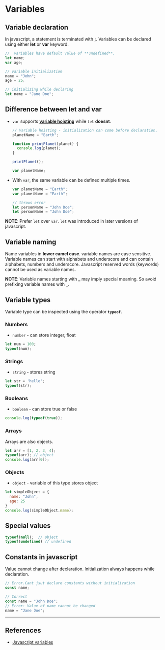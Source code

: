 # Variables

## Variable declaration

In javascript, a statement is terminated with **;**. Variables can be declared using either **let** or **var** keyword.

```Javascript
//  variables have default value of **undefined**.
let name;
var age;

// variable initialization
name = "John";
age = 25;

// initializing while declaring
let name = "Jane Doe";
```

## Difference between let and var

* `var` supports [**variable hoisting**](https://developer.mozilla.org/en-US/docs/Web/JavaScript/Reference/Statements/var#var_hoisting) while `let` **doesnt**.

  ```Javascript
  // Variable hoisting - initialization can come before declaration. This can make code hard to understand
  planetName = "Earth";

  function printPlanet(planet) {
    console.log(planet);
  }

  printPlanet();

  var planetName;
  ```

* With `var`, the same variable can be defined multiple times.

  ```Javascript
  var planetName = "Earth";
  var planetName = "Earth";

  // throws error
  let personName = "John Doe";
  let personName = "John Doe";
  ```

**NOTE**: Prefer `let` over `var`. `let` was introduced in later versions of javascript.

## Variable naming

Name variables in **lower camel case**. variable names are case sensitive. Variable names can start with alphabets and underscore and can contain alphabets, numbers and underscore. Javascript reserved words (keywords) cannot be used as variable names.

**NOTE**: Variable names starting with **\_** may imply special meaning. So avoid prefixing variable names with **\_**.

## Variable types

Variable type can be inspected using the operator **`typeof`**.

### Numbers

* `number` - can store integer, float

```Javascript
let num = 100;
typeof(num);
```

### Strings

* `string` - stores string

```Javascript
let str = 'hello';
typeof(str);
```

### Booleans

* `boolean` - can store true or false

```Javascript
console.log(typeof(true));
```

### Arrays

Arrays are also objects.

```Javascript
let arr = [1, 2, 3, 4];
typeof(arr); // object
console.log(arr[0]);
```

### Objects

* `object` - variable of this type stores object

```Javascript
let simpleObject = {
  name: "John",
  age: 25
}
console.log(simpleObject.name);
```

## Special values

```Javascript
typeof(null);  // object
typeof(undefined) // undefined
```

## Constants in javascript

Value cannot change after declaration. Initialization always happens while declaration.

```Javascript
// Error.Cant jsut declare constants without initialization
const name;

// Correct
const name = "John Doe";
// Error: Value of name cannot be changed
name = "Jane Doe";
```

---

## References

* [Javascript variables](https://developer.mozilla.org/en-US/docs/Learn/JavaScript/First_steps/Variables)
